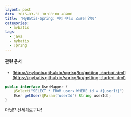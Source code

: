 ```yaml
---
layout: post
date: 2015-03-31 18:03:00 +0900
title: 'MyBatis-Spring: 마이바티스 스프링 연동'
categories:
  - mybatis
tags:
  - java
  - mybatis
  - spring
---
```


#### 관련 문서

- [https://mybatis.github.io/spring/ko/getting-started.html](https://mybatis.github.io/spring/ko/getting-started.html)

```java
public interface UserMapper {
    @Select("SELECT * FROM users WHERE id = #{userId}")
    User getUser(@Param("userId") String userId);
}
```

~~아닛!? 신세계로구나!~~
